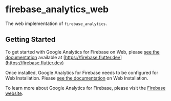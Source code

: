 # firebase_analytics_web

The web implementation of `firebase_analytics`.

## Getting Started

To get started with Google Analytics for Firebase on Web,
please [see the documentation](https://firebase.google.com/docs/analytics/get-started?platform=flutter)
available at [https://firebase.flutter.dev](https://firebase.flutter.dev)

Once installed, Google Analytics for Firebase needs to be configured for Web Installation.
Please [see the documentation](https://firebase.flutter.dev/docs/analytics/overview#3-web-only-add-the-sdk) on Web
Installation.

To learn more about Google Analytics for Firebase, please visit
the [Firebase website](https://firebase.google.com/products/analytics).
